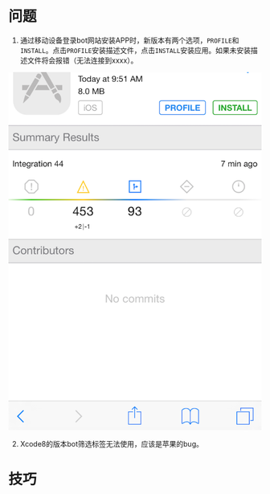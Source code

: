 # 问题
1. 通过移动设备登录bot网站安装APP时，新版本有两个选项，`PROFILE`和`INSTALL`。点击`PROFILE`安装描述文件，点击`INSTALL`安装应用。如果未安装描述文件将会报错（无法连接到xxxx）。

  ![QQ20170315-101235@2x.png](resources/49F8BAC5898F0F7365C3873086552C53.png)
  
2. Xcode8的版本bot筛选标签无法使用，应该是苹果的bug。

# 技巧


